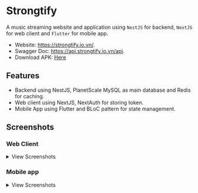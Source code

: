 # Strongtify

A music streaming website and application using `NestJS` for backend, `NextJS` for web client and `Flutter` for mobile app.

- Website: https://strongtify.io.vn/.
- Swagger Doc: https://api.strongtify.io.vn/api.
- Download APK: <a href='https://drive.google.com/drive/folders/14ppGTX69XSTXeYmz6uO4NJtKYsB61jvz?usp=sharing'>Here</a> 

## Features

- Backend using NestJS, PlanetScale MySQL as main database and Redis for caching.
- Web client using NextJS, NextAuth for storing token.
- Mobile App using Flutter and BLoC pattern for state management.

## Screenshots

### Web Client

<details>
    <summary>View Screenshots</summary>
    <br>

  <img src="https://github.com/VuManh1/Strongtify/blob/main/Screenshots/web_home_page.png" alt="Alt text" title="Optional title">
  <img src="https://github.com/VuManh1/Strongtify/blob/main/Screenshots/web_search_page.png" alt="Alt text" title="Optional title">
  <img src="https://github.com/VuManh1/Strongtify/blob/main/Screenshots/web_album_page.png" alt="Alt text" title="Optional title">
  <img src="https://github.com/VuManh1/Strongtify/blob/main/Screenshots/web_artist_page.png" alt="Alt text" title="Optional title">
  <img src="https://github.com/VuManh1/Strongtify/blob/main/Screenshots/web_profile_page.png" alt="Alt text" title="Optional title">
  <img src="https://github.com/VuManh1/Strongtify/blob/main/Screenshots/web_rank_page.png" alt="Alt text" title="Optional title">
</details>

### Mobile app

<details>
    <summary>View Screenshots</summary>
    <br>

|  |  |  |
| :---:  | :---:  | :---:  |
| ![](Screenshots/mobile_app_login_screen.jpg)            | ![](Screenshots/mobile_app_home_screen.jpg)               | ![](Screenshots/mobile_app_search_screen.jpg) 
| ![](Screenshots/mobile_app_album_screen.jpg)            | ![](Screenshots/mobile_app_artist_screen.jpg)             | ![](Screenshots/mobile_app_genre_screen.jpg) 
| ![](Screenshots/mobile_app_player_screen.jpg)           | ![](Screenshots/mobile_app_collection_screen.jpg)         | ![](Screenshots/mobile_app_rank_screen.jpg)

</details>  
